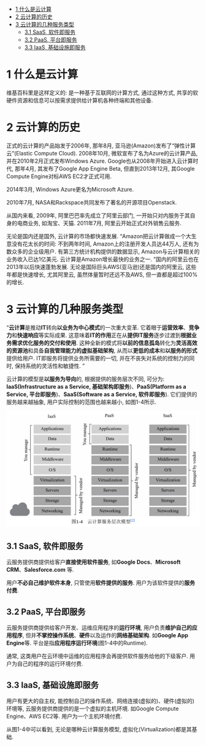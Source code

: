 
<!-- @import "[TOC]" {cmd="toc" depthFrom=1 depthTo=6 orderedList=false} -->

<!-- code_chunk_output -->

- [1 什么是云计算](#1-什么是云计算)
- [2 云计算的历史](#2-云计算的历史)
- [3 云计算的几种服务类型](#3-云计算的几种服务类型)
  - [3.1 SaaS, 软件即服务](#31-saas软件即服务)
  - [3.2 PaaS, 平台即服务](#32-paas平台即服务)
  - [3.3 IaaS, 基础设施即服务](#33-iaas基础设施即服务)

<!-- /code_chunk_output -->

# 1 什么是云计算

维基百科里是这样定义的: 是一种基于互联网的计算方式, 通过这种方式, 共享的软硬件资源和信息可以按需求提供给计算机各种终端和其他设备.

# 2 云计算的历史

正式的云计算的产品始发于2006年, 那年8月, 亚马逊(Amazon)发布了“弹性计算云”(Elastic Compute Cloud). 2008年10月, 微软宣布了名为Azure的云计算产品, 并在2010年2月正式发布Windows Azure. Google也从2008年开始进入云计算时代, 那年4月, 其发布了Google App Engine Beta, 但直到2013年12月, 其Google Compute Engine对标AWS EC2才正式可用. 

2014年3月, Windows Azure更名为Microsoft Azure.

2010年7月, NASA和Rackspace共同发布了著名的开源项目Openstack. 

从国内来看, 2009年, 阿里巴巴率先成立了阿里云部门, 一开始只对内服务于其自身的电商业务, 如淘宝、天猫. 2011年7月, 阿里云开始正式对外销售云服务. 

无论是国内还是国外, 云计算的市场都快速发展. “Amazon把云计算做成一个大生意没有花太长的时间: 不到两年时间, Amazon上的注册开发人员达44万人, 还有为数众多的企业级用户. 有第三方统计机构提供的数据显示, Amazon与云计算相关的业务收入已达1亿美元. 云计算是Amazon增长最快的业务之一. ”国内的阿里云也在2013年以后快速蓬勃发展. 无论是国际巨头AWS(亚马逊)还是国内的阿里云, 这些年都是快速增长, 尤其阿里云, 虽然体量暂时还远不及AWS, 但一直都是超过100%的增长. 

# 3 云计算的几种服务类型

“**云计算**是推动**IT**转向**以业务为中心模式**的一次重大变革. 它着眼于**运营效率**、**竞争力**和**快速响应**等实际成果. 这意味着**IT的作用**正在从**提供IT服务**逐步过渡到**根据业务需求优化服务的交付和使用**. 这种全新的模式将**以前的信息孤岛**转化为**灵活高效的资源池**和具备**自我管理能力的虚拟基础架构**, 从而以**更低的成本**和**以服务的形式**提供给用户. IT即服务将提供业务所需要的一切, 并在不丧失对系统的控制力的同时, 保持系统的灵活性和敏捷性. ”

云计算的模型是**以服务为导向**的, 根据提供的服务层次不同, 可分为: **IaaS(Infrastructure as a Service, 基础架构即服务**)、**PaaS(Platform as a Service, 平台即服务**)、**SaaS(Software as a Service, 软件即服务**). 它们提供的服务越来越抽象, 用户实际控制的范围也越来越小, 如图1-4所示. 

![](./images/2019-05-12-21-48-06.png)

## 3.1 SaaS, 软件即服务

云服务提供商提供给客户**直接使用软件服务**, 如**Google Docs**、**Microsoft CRM**、**Salesforce.com** 等. 

用户**不必自己维护软件本身**, 只管使用**软件提供的服务**. 用户为该软件提供的**服务付费**. 

## 3.2 PaaS, 平台即服务

云服务提供商提供给客户开发、运维应用程序的**运行环境**, 用户负责**维护自己的应用程序**, 但并**不掌控操作系统**、**硬件**以及运作的**网络基础架构**. 如**Google App Engine**等. 平台是指**应用程序运行环境**(图1-4中的Runtime). 

通常, 这类用户在云环境中运维的应用程序会再提供软件服务给他的下级客户. 用户为自己的程序的运行环境付费. 

## 3.3 IaaS, 基础设施即服务

用户有更大的自主权, 能控制自己的操作系统、网络连接(虚拟的)、硬件(虚拟的)环境等, 云服务提供商提供的是一个虚拟的主机环境. 如Google Compute Engine、AWS EC2等. 用户为一个主机环境付费. 

从图1-4中可以看到, 无论是哪种云计算服务模型, 虚拟化(Virtualization)都是其基础. 

